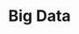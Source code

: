 ---
types: "word"

title: "Big Data"

categories: ['']

tags: ['Big', 'Data']

arabic: 'البيانات العملاقة'

arexps: []

enwords: ['Big Data']

enexps: []

arlexicons: 'ب'

enlexicons: 'B'

authors: ['Ruqayya Roshdy']

translators: ['']

citations: 'العربية والذكاء الاصطناعي'

sources: 'مركز الملك عبدالله بن عبدالعزيز الدولي لخدمة اللغة العربية'

word: "true"

slug: ""
---